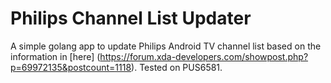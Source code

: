 # Philips Channel List Updater
A simple golang app to update Philips Android TV channel list based on the information in [here] (https://forum.xda-developers.com/showpost.php?p=69972135&postcount=1118). Tested on PUS6581.
